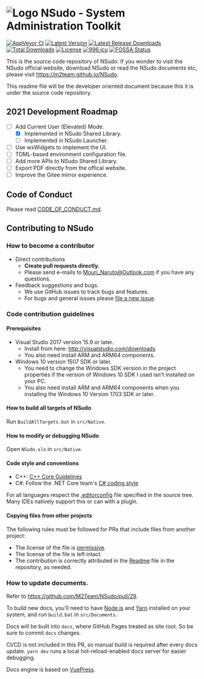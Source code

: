 ﻿# ![Logo](Logo.png) NSudo - System Administration Toolkit

[![AppVeyor CI](https://ci.appveyor.com/api/projects/status/github/M2Team/NSudo?branch=master&svg=true)](https://ci.appveyor.com/project/MouriNaruto/nsudo)
[![Latest Version](https://img.shields.io/github/release/M2Team/NSudo.svg)](https://github.com/M2Team/NSudo/releases/latest)
[![Latest Release Downloads](https://img.shields.io/github/downloads/M2Team/NSudo/latest/total.svg)](https://github.com/M2Team/NSudo/releases/latest)
[![Total Downloads](https://img.shields.io/github/downloads/M2Team/NSudo/total.svg)](https://github.com/M2Team/NSudo/releases)
[![License](https://img.shields.io/badge/license-MIT-green.svg)](License.md)
[![996.icu](https://img.shields.io/badge/link-996.icu-red.svg)](https://996.icu)
[![FOSSA Status](https://app.fossa.io/api/projects/git%2Bgithub.com%2FM2Team%2FNSudo.svg?type=shield)](https://app.fossa.io/projects/git%2Bgithub.com%2FM2Team%2FNSudo?ref=badge_shield)

This is the source code repository of NSudo. If you wonder to visit the NSudo 
official website, download NSudo or read the NSudo documents etc, please visit
https://m2team.github.io/NSudo.

This readme file will be the developer oriented document because this it is 
under the source code repository.

## 2021 Development Roadmap

- [ ] Add Current User (Elevated) Mode.
  - [x] Implemented in NSudo Shared Library.
  - [ ] Implemented in NSudo Launcher.
- [ ] Use wxWidgets to implement the UI.
- [ ] TOML-based environment configuration file.
- [ ] Add more APIs to NSudo Shared Library.
- [ ] Export PDF directly from the offical website.
- [ ] Improve the Gitee mirror experience.

## Code of Conduct

Please read [CODE_OF_CONDUCT.md](CODE_OF_CONDUCT.md).

## Contributing to NSudo

### How to become a contributor

- Direct contributions
  - **Create pull requests directly.**
  - Please send e-mails to Mouri_Naruto@Outlook.com if you have any
    questions.
- Feedback suggestions and bugs.
  - We use GitHub issues to track bugs and features.
  - For bugs and general issues please 
    [file a new issue](https://github.com/M2Team/NSudo/issues/new).

### Code contribution guidelines

#### Prerequisites

- Visual Studio 2017 version 15.9 or later.
  - Install from here: http://visualstudio.com/downloads
  - You also need install ARM and ARM64 components.
- Windows 10 version 1507 SDK or later.
  - You need to change the Windows SDK version in the project properties if the
    version of Windows 10 SDK I used isn't installed on your PC.
  - You also need install ARM and ARM64 components when you installing the 
    Windows 10 Version 1703 SDK or later.

#### How to build all targets of NSudo

Run `BuildAllTargets.bat` in `src/Native`.

#### How to modify or debugging NSudo

Open `NSudo.sln` in `src/Native`.

#### Code style and conventions

- C++: [C++ Core Guidelines](https://github.com/isocpp/CppCoreGuidelines/blob/master/CppCoreGuidelines.md)
- C#: Follow the .NET Core team's [C# coding style](https://github.com/dotnet/corefx/blob/master/Documentation/coding-guidelines/coding-style.md)

For all languages respect the [.editorconfig](https://editorconfig.org/) file 
specified in the source tree. Many IDEs natively support this or can with a 
plugin.

#### Copying files from other projects

The following rules must be followed for PRs that include files from another 
project:
* The license of the file is
[permissive](https://en.wikipedia.org/wiki/Permissive_free_software_licence).
* The license of the file is left intact.
* The contribution is correctly attributed in the [Readme](Readme.md)
file in the repository, as needed.

### How to update documents.

Refer to https://github.com/M2Team/NSudo/pull/29.

To build new docs, you'll need to have [Node.js](https://nodejs.org) and 
[Yarn](https://yarnpkg.com) installed on your system, and run `build.bat` in
`src/Documents`.

Docs will be built into `docs`, where GitHub Pages treated as site root. So be
sure to commit `docs` changes.

CI/CD is not included in this PR, so manual build is required after every docs
update. `yarn dev` runs a local hot-reload-enabled docs server for easier 
debugging.

Docs engine is based on [VuePress](https://v1.vuepress.vuejs.org).
